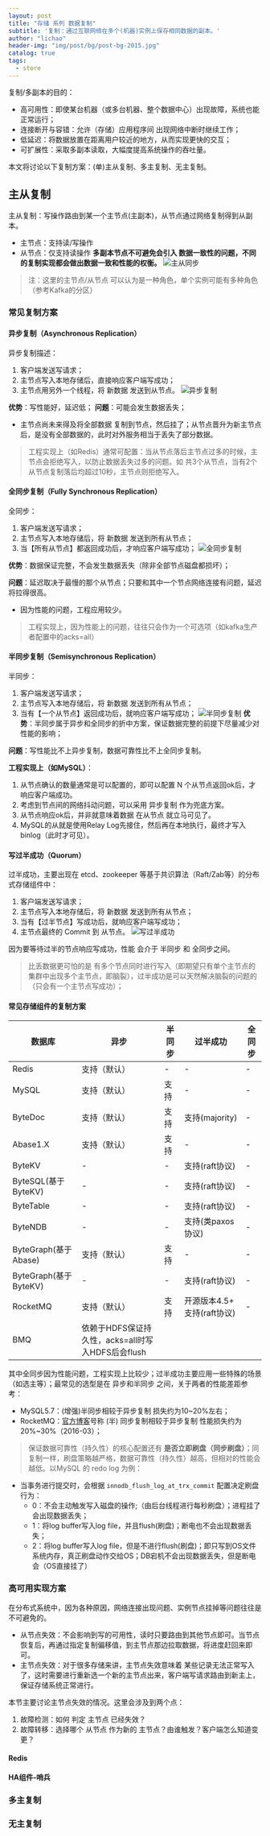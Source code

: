 ```yaml
---
layout: post
title: "存储 系列 数据复制"
subtitle: '复制：通过互联网络在多个(机器)实例上保存相同数据的副本。'
author: "lichao"
header-img: "img/post/bg/post-bg-2015.jpg"
catalog: true
tags:
  - store
---
```


复制/多副本的目的：
- 高可用性：即使某台机器（或多台机器、整个数据中心）出现故障，系统也能正常运行；
- 连接断开与容错：允许（存储）应用程序间 出现网络中断时继续工作；
- 低延迟：将数据放置在距离用户较近的地方，从而实现更快的交互；
- 可扩展性：采取多副本读取，大幅度提高系统操作的吞吐量。

本文将讨论以下复制方案：(单)主从复制、多主复制、无主复制。

## 主从复制
主从复制：写操作路由到某一个主节点(主副本)，从节点通过网络复制得到从副本。
- 主节点：支持读/写操作
- 从节点：仅支持读操作
**多副本节点不可避免会引入 数据一致性的问题，不同的复制实现都会做出数据一致和性能的权衡。**
![主从同步](/img/post/store/主从同步.png)
> 注：这里的主节点/从节点 可以认为是一种角色，单个实例可能有多种角色（参考Kafka的分区）
### 常见复制方案
#### 异步复制（Asynchronous Replication）
异步复制描述：
1. 客户端发送写请求；
2. 主节点写入本地存储后，直接响应客户端写成功；
  1. 主节点用另外一个线程，将 新数据 发送到从节点。
![异步复制](/img/post/store/异步复制.png)

**优势**：写性能好，延迟低；
**问题**：可能会发生数据丢失；
- 主节点尚未来得及将全部数据 复制到节点，然后挂了；从节点晋升为新主节点后，是没有全部数据的，此时对外服务相当于丢失了部分数据。

> 工程实现上（如Redis）通常可配置：当从节点落后主节点过多的时候，主节点会拒绝写入，以防止数据丢失过多的问题。如 共3个从节点，当有2个从节点复制落后均超过10秒，主节点则拒绝写入。

#### 全同步复制（Fully Synchronous Replication）
全同步：
1. 客户端发送写请求；
2. 主节点写入本地存储后，将 新数据 发送到所有从节点；
3. 当【所有从节点】都返回成功后，才响应客户端写成功；
![全同步复制](/img/post/store/全同步复制.png)

**优势**：数据保证完整，不会发生数据丢失（除非全部节点磁盘都损坏）；

**问题**：延迟取决于最慢的那个从节点；只要和其中一个节点网络连接有问题，延迟将拉得很高。
- 因为性能的问题，工程应用较少。

> 工程实现上，因为性能上的问题，往往只会作为一个可选项（如kafka生产者配置中的acks=all）

#### 半同步复制（Semisynchronous Replication）
半同步：
1. 客户端发送写请求；
2. 主节点写入本地存储后，将 新数据 发送到所有从节点；
3. 当有【一个从节点】返回成功后，就响应客户端写成功；
![半同步复制](/img/post/store/半同步复制.png)
**优势**：半同步属于异步和全同步的折中方案，保证数据完整的前提下尽量减少对性能的影响；

**问题**：写性能比不上异步复制，数据可靠性比不上全同步复制。

**工程实现上（如MySQL）**：
1. 从节点确认的数量通常是可以配置的，即可以配置 N 个从节点返回ok后，才响应客户端成功。
2. 考虑到节点间的网络抖动问题，可以采用 异步复制 作为兜底方案。
3. 从节点响应ok后，并非就意味着数据 在从节点 就立马可见了。
  1. MySQL的从就是使用Relay Log先接住，然后再在本地执行，最终才写入binlog（此时才可见）。

#### 写过半成功（Quorum）
过半成功，主要出现在 etcd、zookeeper 等基于共识算法（Raft/Zab等）的分布式存储组件中：
1. 客户端发送写请求；
2. 主节点写入本地存储后，将 新数据 发送到所有从节点；
3. 当有【过半节点】写成功后，就响应客户端写成功；
  1. 主节点最终的 Commit 到 从节点。
![写过半成功](/img/post/store/写过半成功.png)

因为要等待过半的节点响应写成功，性能 会介于 半同步 和 全同步之间。

> 比丢数据更可怕的是 有多个节点同时进行写入（即期望只有单个主节点的集群中出现多个主节点，即脑裂），过半成功是可以天然解决脑裂的问题的（只会有一个主节点写成功）；

#### 常见存储组件的复制方案
|      数据库     |    异步     |    半同步    |    过半成功    |    全同步     |
|      ---       |    ---      |     ---     |      ---     |     ---      |
|      Redis     |  支持（默认） |     -       |      -       |      -       |
|      MySQL     |  支持（默认） |    支持      |      -       |      -       |
|      ByteDoc   |  支持（默认） |    支持      |  支持(majority) |    -        |
|      Abase1.X  |  支持（默认）|支持 |  -  |  -  |
|      ByteKV    |   -  |  -  | 支持(raft协议)| -  |
|      ByteSQL(基于ByteKV) |  -  |  -  | 支持(raft协议) |- |
|      ByteTable |  -  |  -  | 支持(raft协议)|  -  |
|      ByteNDB   |  -  |  -  | 支持(类paxos协议)|  -  |
|      ByteGraph(基于Abase) | 支持（默认）| 支持 |  -  |  -  |
|      ByteGraph(基于ByteKV)|  -  |  -  | 支持(raft协议)|  -  |
|      RocketMQ | 支持（默认）| 支持| 开源版本4.5+ 支持(raft协议)|-|
|      BMQ |依赖于HDFS保证持久性，acks=all时写入HDFS后会flush|

其中全同步因为性能问题，工程实现上比较少；过半成功主要应用一些特殊的场景（如选主等）；最常见的选型是在 异步和半同步 之间，关于两者的性能差距参考：
- MySQL5.7：(增强)半同步相较于异步复制 损失约为10~20%左右；
- RocketMQ：[官方博客](http://140.205.61.252/2016/03/24/rmq-vs-kafka/)号称 (半) 同步复制相较于异步复制 性能损失约为20%~30%（2016-03）；

> 保证数据可靠性（持久性）的核心配置还有 **是否立即刷盘（同步刷盘）**；同复制一样，刷盘策略越严格，数据可靠性（持久性）越高，但相对的性能会越低。以MySQL 的 redo log 为例：
- 当事务进行提交时，会根据 ```innodb_flush_log_at_trx_commit``` 配置决定刷盘行为：
  - 0：不会主动触发写入磁盘的操作;（由后台线程进行每秒刷盘）；进程挂了会出现数据丢失；
  - 1：将log buffer写入log file，并且flush(刷盘)；断电也不会出现数据丢失；
  - 2：将log buffer写入log file，但是不进行flush(刷盘)；即只写到OS文件系统内存，真正刷盘动作交给OS；DB宕机不会出现数据丢失，但是断电会（OS直接挂了）


### 高可用实现方案
在分布式系统中，因为各种原因，网络连接出现问题、实例节点挂掉等问题往往是不可避免的。
- 从节点失效：不会影响到写的可用性，读时只要路由到其他节点即可。当节点恢复后，再通过指定复制偏移值，到主节点那边拉取数据，将进度赶回来即可。
- 主节点失效：对于很多存储来讲，主节点失效意味着 某些记录无法正常写入了，这时需要进行重新选一个新的主节点出来，客户端写请求路由到新主上，保证存储系统正常进行。

本节主要讨论主节点失效的情况。这里会涉及到两个点：
1. 故障检测：如何 判定 主节点 已经失效？
2. 故障转移：选择哪个 从节点 作为新的 主节点？由谁触发？客户端怎么知道变更？

#### Redis
**HA组件-哨兵**

### 多主复制

### 无主复制